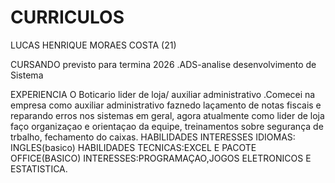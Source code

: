 # CURRICULOS

LUCAS HENRIQUE MORAES COSTA (21)

CURSANDO    previsto para termina 2026
.ADS-analise desenvolvimento de Sistema

EXPERIENCIA 
O Boticario
lider de loja/ auxiliar administrativo
 .Comecei na empresa como auxiliar administrativo faznedo laçamento de notas fiscais e reparando erros nos sistemas em geral, agora atualmente como lider de loja faço organizaçao e orientaçao da equipe, treinamentos sobre segurança de trbalho, fechamento do caixas.
 HABILIDADES INTERESSES 
 IDIOMAS: INGLES(basico)
 HABILIDADES TECNICAS:EXCEL E PACOTE OFFICE(BASICO)
 INTERESSES:PROGRAMAÇAO,JOGOS ELETRONICOS E ESTATISTICA. 